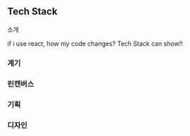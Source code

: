 ## Tech Stack

소개

if i use react, how my code changes?
Tech Stack can show!!

### 계기

### 린캔버스
### 기획

### 디자인
